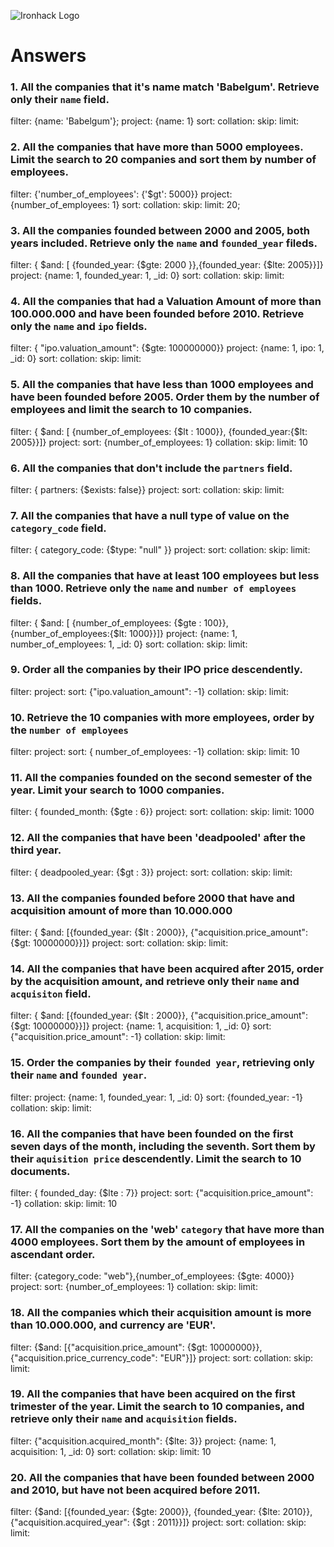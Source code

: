 ![Ironhack Logo](https://i.imgur.com/1QgrNNw.png)

# Answers

### 1. All the companies that it's name match 'Babelgum'. Retrieve only their `name` field.

filter: {name: 'Babelgum'};
project: {name: 1}
sort:
collation:
skip:
limit:


### 2. All the companies that have more than 5000 employees. Limit the search to 20 companies and sort them by **number of employees**.
filter: {'number_of_employees': {'$gt': 5000}}
project: {number_of_employees: 1}
sort:
collation:
skip:
limit: 20;


### 3. All the companies founded between 2000 and 2005, both years included. Retrieve only the `name` and `founded_year` fileds.

filter: { $and: [ {founded_year: {$gte: 2000 }},{founded_year: {$lte: 2005}}]}
project: {name: 1, founded_year: 1, _id: 0}
sort:
collation:
skip:
limit:


### 4. All the companies that had a Valuation Amount of more than 100.000.000 and have been founded before 2010. Retrieve only the `name` and `ipo` fields.
filter: { "ipo.valuation_amount": {$gte: 100000000}}
project: {name: 1, ipo: 1, _id: 0}
sort:
collation:
skip:
limit:

### 5. All the companies that have less than 1000 employees and have been founded before 2005. Order them by the number of employees and limit the search to 10 companies.

filter: { $and: [ {number_of_employees: {$lt : 1000}}, {founded_year:{$lt: 2005}}]}
project: 
sort: {number_of_employees: 1}
collation:
skip:
limit: 10



### 6. All the companies that don't include the `partners` field.

filter: { partners: {$exists: false}}
project:
sort:
collation:
skip:
limit:

### 7. All the companies that have a null type of value on the `category_code` field.

filter: { category_code: {$type: "null" }}
project:
sort:
collation:
skip:
limit:

### 8. All the companies that have at least 100 employees but less than 1000. Retrieve only the `name` and `number of employees` fields.

filter: { $and: [ {number_of_employees: {$gte : 100}}, {number_of_employees:{$lt: 1000}}]}
project: {name: 1, number_of_employees: 1, _id: 0}
sort:
collation:
skip:
limit:

### 9. Order all the companies by their IPO price descendently.

filter:
project:
sort: {"ipo.valuation_amount": -1}
collation:
skip:
limit:

### 10. Retrieve the 10 companies with more employees, order by the `number of employees`

filter:
project:
sort: { number_of_employees: -1}
collation:
skip:
limit: 10

### 11. All the companies founded on the second semester of the year. Limit your search to 1000 companies.

filter: { founded_month: {$gte : 6}}
project:
sort:
collation:
skip:
limit: 1000

### 12. All the companies that have been 'deadpooled' after the third year.

filter: { deadpooled_year: {$gt : 3}}
project:
sort:
collation:
skip:
limit:

### 13. All the companies founded before 2000 that have and acquisition amount of more than 10.000.000

filter: { $and: [{founded_year: {$lt : 2000}}, {"acquisition.price_amount": {$gt: 10000000}}]}
project:
sort:
collation:
skip:
limit:

### 14. All the companies that have been acquired after 2015, order by the acquisition amount, and retrieve only their `name` and `acquisiton` field.

filter: { $and: [{founded_year: {$lt : 2000}}, {"acquisition.price_amount": {$gt: 10000000}}]}
project: {name: 1, acquisition: 1, _id: 0}
sort: {"acquisition.price_amount": -1}
collation:
skip:
limit:

### 15. Order the companies by their `founded year`, retrieving only their `name` and `founded year`.

filter:
project: {name: 1, founded_year: 1, _id: 0}
sort: {founded_year: -1}
collation:
skip:
limit:

### 16. All the companies that have been founded on the first seven days of the month, including the seventh. Sort them by their `aquisition price` descendently. Limit the search to 10 documents.

filter: { founded_day: {$lte : 7}}
project:
sort: {"acquisition.price_amount": -1}
collation:
skip:
limit: 10

### 17. All the companies on the 'web' `category` that have more than 4000 employees. Sort them by the amount of employees in ascendant order.

filter: {category_code: "web"},{number_of_employees: {$gte: 4000}}
project:
sort: {number_of_employees: 1}
collation:
skip:
limit:

### 18. All the companies which their acquisition amount is more than 10.000.000, and currency are 'EUR'.

filter: {$and: [{"acquisition.price_amount": {$gt: 10000000}}, {"acquisition.price_currency_code": "EUR"}]}
project:
sort:
collation:
skip:
limit:

### 19. All the companies that have been acquired on the first trimester of the year. Limit the search to 10 companies, and retrieve only their `name` and `acquisition` fields.

filter: {"acquisition.acquired_month": {$lte: 3}}
project: {name: 1, acquisition: 1, _id: 0}
sort:
collation:
skip:
limit: 10

### 20. All the companies that have been founded between 2000 and 2010, but have not been acquired before 2011.

filter: {$and: [{founded_year: {$gte: 2000}}, {founded_year: {$lte: 2010}}, {"acquisition.acquired_year": {$gt : 2011}}]}
project:
sort:
collation:
skip:
limit:
